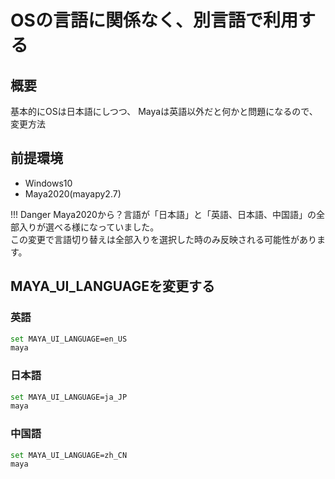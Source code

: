 # OSの言語に関係なく、別言語で利用する
## 概要
基本的にOSは日本語にしつつ、  Mayaは英語以外だと何かと問題になるので、変更方法  


## 前提環境
- Windows10
- Maya2020(mayapy2.7)

!!! Danger
    Maya2020から？言語が「日本語」と「英語、日本語、中国語」の全部入りが選べる様になっていました。  
    この変更で言語切り替えは全部入りを選択した時のみ反映される可能性があります。  

## MAYA_UI_LANGUAGEを変更する
### 英語
``` bash
set MAYA_UI_LANGUAGE=en_US
maya
```
### 日本語
``` bash
set MAYA_UI_LANGUAGE=ja_JP
maya
```
### 中国語
``` bash
set MAYA_UI_LANGUAGE=zh_CN
maya
```